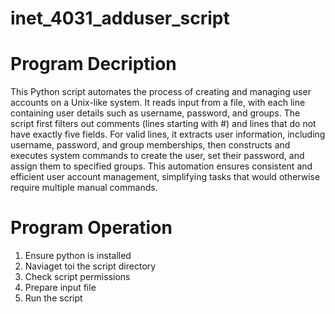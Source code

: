# inet_4031_adduser_script

# Program Decription
This Python script automates the process of creating and managing user accounts on a Unix-like system. It reads input from a file, with each line containing user details such as username, password, and groups. The script first filters out comments (lines starting with #) and lines that do not have exactly five fields. For valid lines, it extracts user information, including username, password, and group memberships, then constructs and executes system commands to create the user, set their password, and assign them to specified groups. This automation ensures consistent and efficient user account management, simplifying tasks that would otherwise require multiple manual commands.



# Program Operation
1. Ensure python is installed
2. Naviaget toi the script directory
3. Check script permissions
4. Prepare input file
5. Run the script
